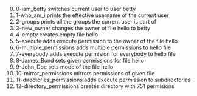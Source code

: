0. 0-iam_betty switches current user to user betty
1. 1-who_am_i  prints the effective username of the current user
2. 2-groups prints all the groups the current user is part of
3. 3-new_owner changes the owner of file hello to betty
4. 4-empty creates empty file hello
5. 5-execute adds execute permission to the owner of the file hello
6. 6-multiple_permissions adds multiple permissions to hello file
7. 7-everybody adds execute permision for everybody to hello file
8. 8-James_Bond sets given permissions for file hello
9. 9-John_Doe sets mode of the file hello
10. 10-mirror_permissions mirrors permissions of given file
11. 11-directories_permissions adds execute permission to subdirectories
12. 12-directory_permissions creates directory with 751 permisions

